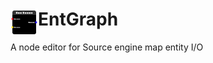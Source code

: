 <div>
  <img align="left" width="44px" src="https://github.com/craftablescience/entgraph/blob/main/res/icon.png?raw=true" alt="EntGraph Logo" />
  <h1>EntGraph</h1>
</div>

A node editor for Source engine map entity I/O 
